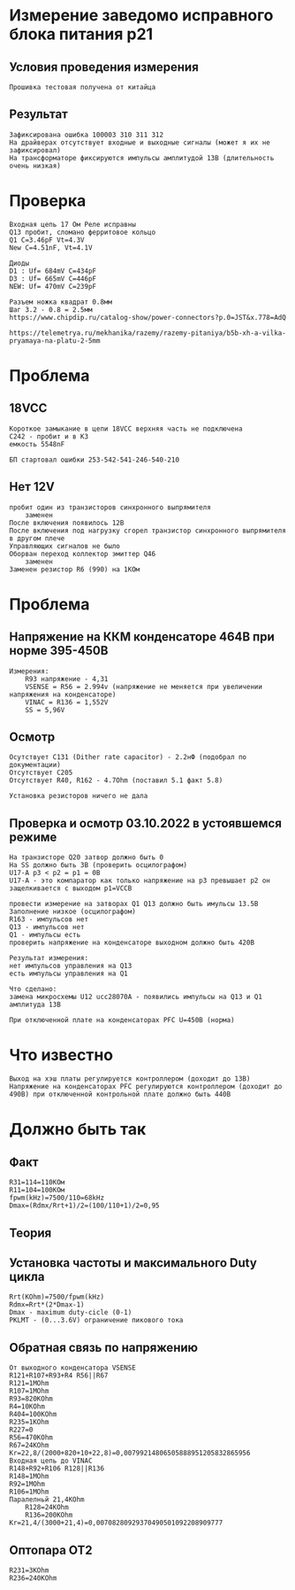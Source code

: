 # Измерение заведомо исправного блока питания p21
## Условия проведения измерения
	Прошивка тестовая получена от китайца
## Результат
	Зафиксирована ошибка 100003 310 311 312
	На драйверах отсутствует входные и выходные сигналы (может я их не зафиксировал)
	На трансформаторе фиксируются импульсы амплитудой 13В (длительность очень низкая)

# Проверка
	Входная цепь 17 Ом Реле исправны
	Q13 пробит, сломано ферритовое кольцо
	Q1 C=3.46pF Vt=4.3V
	New C=4.51nF, Vt=4.1V

	Диоды
	D1 : Uf= 684mV C=434pF
	D3 : Uf= 665mV C=446pF
	NEW: Uf= 470mV C=239pF

	Разъем ножка квадрат 0.8мм
	Шаг 3.2 - 0.8 = 2.5мм
	https://www.chipdip.ru/catalog-show/power-connectors?p.0=JST&x.778=AdQ

	https://telemetrya.ru/mekhanika/razemy/razemy-pitaniya/b5b-xh-a-vilka-pryamaya-na-platu-2-5mm

# Проблема  
##	18VCC
	Короткое замыкание в цепи 18VCC верхняя часть не подключена
	С242 - пробит и в КЗ
	емкость 5548nF

	БП стартовал ошибки 253-542-541-246-540-210

## Нет 12V 
	пробит один из транзисторов синхронного выпрямителя 
		заменен
	После включения появилось 12В
	После включения под нагрузку сгорел транзистор синхронного выпрямителя в другом плече
	Управляющих сигналов не было 
	Оборван переход коллектор эмиттер Q46
		заменен
	Заменен резистор R6 (990) на 1КОм

# Проблема 
## Напряжение на ККМ конденсаторе 464В при норме 395-450В
	Измерения:
		R93 напряжение - 4,31
		VSENSE = R56 = 2.994v (напряжение не меняется при увеличении напряжения на конденсаторе)
		VINAC = R136 = 1,552V  
		SS = 5,96V
## Осмотр
	Осутствует С131 (Dither rate capacitor) - 2.2нФ (подобрал по документации)
	Отсутствует С205
	Отсутствует R40, R162 - 4.7Ohm (поставил 5.1 факт 5.8)

	Установка резисторов ничего не дала

## Проверка и осмотр 03.10.2022 в устоявшемся режиме
	На транзисторе Q20 затвор должно быть 0
	На SS должно быть 3В (проверить осцилографом)
	U17-A p3 < p2 = p1 = 0В
	U17-A - это компаратор как только напряжение на p3 превышает p2 он защелкивается с выходом p1=VCCB 

	провести измерение на затворах Q1 Q13 должно быть имульсы 13.5В Заполнение низкое (осцилографом)
	R163 - импульсов нет
	Q13 - импульсов нет
	Q1 - импульсы есть
	проверить напряжение на конденсаторе выходном должно быть 420В

	Результат измерения:
	нет импульсов управления на Q13
	есть импульсы управления на Q1

	Что сделано:
	замена микросхемы U12 ucc28070A - появились импульсы на Q13 и Q1 амплитуда 13В

	При отключенной плате на конденсаторах PFC U=450В (норма)

# Что известно
	Выход на хэш платы регулируется контроллером (доходит до 13В)
	Напряжение на конденсаторах PFC регулируются контроллером (доходит до 490В) при отключенной контрольной плате должно быть 440В


# Должно быть так
## Факт
	R31=114=110КОм
	R11=104=100КОм
	fpwm(kHz)=7500/110=68kHz
	Dmax=(Rdmx/Rrt+1)/2=(100/110+1)/2=0,95
## Теория
## Установка частоты и максимального Duty цикла
	Rrt(KOhm)=7500/fpwm(kHz)
	Rdmx=Rrt*(2*Dmax-1)
	Dmax - maximum duty-cicle (0-1)
	PKLMT - (0...3.6V) ограничение пикового тока
## Обратная связь по напряжению
	От выходного конденсатора VSENSE
	R121+R107+R93+R4 R56||R67
	R121=1MOhm
	R107=1MOhm
	R93=820KOhm
	R4=10KOhm
	R404=100KOhm
	R235=1KOhm
	R227=0
	R56=470KOhm
	R67=24KOhm
	Kr=22,8/(2000+820+10+22,8)=0,00799214806505888951205832865956
	Входная цепь до VINAC
	R148+R92+R106 R128||R136
	R148=1MOhm
	R92=1MOhm
	R106=1MOhm
	Паралелньй 21,4KOhm
		R128=24KOhm
		R136=200KOhm
	Kr=21,4/(3000+21,4)=0,00708280929370490501092208909777
## Оптопара OT2
	R231=3KOhm
	R236=240KOhm

